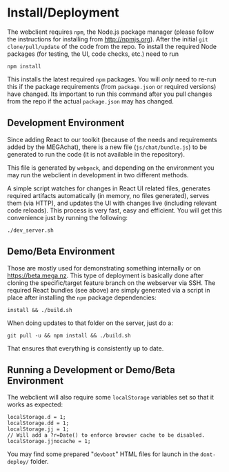 Install/Deployment
==================

The webclient requires `npm`, the Node.js package manager (please
follow the instructions for installing from http://npmjs.org).  After
the initial `git clone/pull/update` of the code from the repo.  To
install the required Node packages (for testing, the UI, code checks,
etc.) need to run

```
npm install
```

This installs the latest required ``npm`` packages. You will *only*
need to re-run this if the package requirements (from ``package.json``
or required versions) have changed. Its important to run this command
after you pull changes from the repo if the actual ``package.json``
may has changed.


Development Environment
-----------------------

Since adding React to our toolkit (because of the needs and
requirements added by the MEGAchat), there is a new file
(``js/chat/bundle.js``) to be generated to run the code (it is not
available in the repository).

This file is generated by ``webpack``, and depending on the
environment you may run the webclient in development in two different
methods.

A simple script watches for changes in React UI related files,
generates required artifacts automatically (in memory, no files
generated), serves them (via HTTP), and updates the UI with changes
live (including relevant code reloads). This process is very fast,
easy and efficient. You will get this convenience just by running the
following:

```
./dev_server.sh
```


Demo/Beta Environment
---------------------

Those are mostly used for demonstrating something internally or on
https://beta.mega.nz. This type of deployment is basically done after
cloning the specific/target feature branch on the webserver via
SSH. The required React bundles (see above) are simply generated via a
script in place after installing the ``npm`` package dependencies:

```
install && ./build.sh
```

When doing updates to that folder on the server, just do a:

```
git pull -u && npm install && ./build.sh
```

That ensures that everything is consistently up to date.


Running a Development or Demo/Beta Environment
----------------------------------------------

The webclient will also require some ``localStorage`` variables set so
that it works as expected:

```
localStorage.d = 1;
localStorage.dd = 1;
localStorage.jj = 1;
// Will add a ?r=Date() to enforce browser cache to be disabled.
localStorage.jjnocache = 1;
```

You may find some prepared "``devboot``" HTML files for launch in the
``dont-deploy/`` folder.